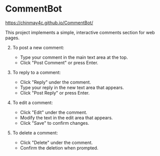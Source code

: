 # CommentBot

https://chinmay4c.github.io/CommentBot/

This project implements a simple, interactive comments section for web pages.


2. To post a new comment:
   - Type your comment in the main text area at the top.
   - Click "Post Comment" or press Enter.

3. To reply to a comment:
   - Click "Reply" under the comment.
   - Type your reply in the new text area that appears.
   - Click "Post Reply" or press Enter.

4. To edit a comment:
   - Click "Edit" under the comment.
   - Modify the text in the edit area that appears.
   - Click "Save" to confirm changes.

5. To delete a comment:
   - Click "Delete" under the comment.
   - Confirm the deletion when prompted.

